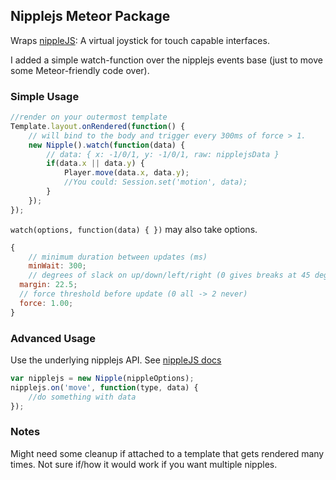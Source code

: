 ## Nipplejs Meteor Package

Wraps [nippleJS](http://yoannmoinet.github.io/nipplejs/): A virtual joystick for touch capable interfaces.

I added a simple watch-function over the nipplejs events base (just to move some Meteor-friendly code over).

### Simple Usage

```javascript
//render on your outermost template
Template.layout.onRendered(function() {
	// will bind to the body and trigger every 300ms of force > 1.
	new Nipple().watch(function(data) {
		// data: { x: -1/0/1, y: -1/0/1, raw: nipplejsData }
		if(data.x || data.y) {
			Player.move(data.x, data.y);
			//You could: Session.set('motion', data);
		}
	});
});
```

`watch(options, function(data) { })` may also take options.
```javascript
{
	// minimum duration between updates (ms)
	minWait: 300;
	// degrees of slack on up/down/left/right (0 gives breaks at 45 degrees, no overlap)
  margin: 22.5;
  // force threshold before update (0 all -> 2 never)
  force: 1.00;
}
```

### Advanced Usage

Use the underlying nipplejs API. See [nippleJS docs](http://yoannmoinet.github.io/nipplejs/)
```javascript
var nipplejs = new Nipple(nippleOptions);
nipplejs.on('move', function(type, data) {
	//do something with data	
});
```

### Notes

Might need some cleanup if attached to a template that gets rendered many times. Not sure if/how it would work if you want multiple nipples.
